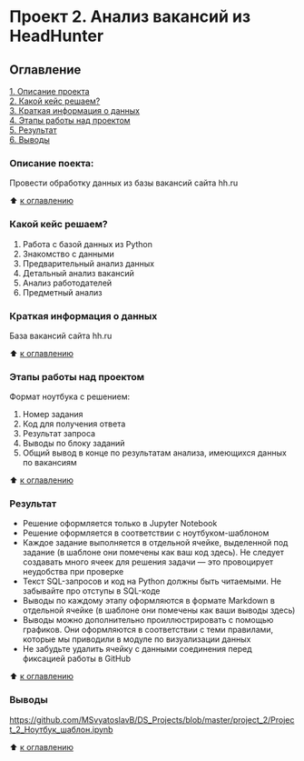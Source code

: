 # Проект 2. Анализ вакансий из HeadHunter
## Оглавление
[1. Описание проекта](https://github.com/MSvyatoslavB/DS_Projects/tree/master/project_2/README.md#Описание-проекта)  
[2. Какой кейс решаем?](https://github.com/MSvyatoslavB/DS_Projects/tree/master/project_2/README.md#Какой-кейс-решаем?)   
[3. Краткая информация о данных](https://github.com/MSvyatoslavB/DS_Projects/tree/master/project_2/README.md#Краткая-информация-о-данных)   
[4. Этапы работы над проектом](https://github.com/MSvyatoslavB/DS_Projects/tree/master/project_2/README.md#Этапы-работы-над-проектом)     
[5. Результат](https://github.com/MSvyatoslavB/DS_Projects/tree/master/project_2/README.md#Результат)      
[6. Выводы](https://github.com/MSvyatoslavB/DS_Projects/tree/master/project_2/README.md#Выводы)      

### Описание поекта:
Провести обработку данных из базы вакансий сайта hh.ru

:arrow_up: [к оглавлению](https://github.com/MSvyatoslavB/DS_Projects/tree/master/project_2/README.md#Оглавление)

### Какой кейс решаем?
1. Работа с базой данных из Python
2. Знакомство с данными
3. Предварительный анализ данных
4. Детальный анализ вакансий
5. Анализ работодателей
6. Предметный анализ

### Краткая информация о данных
База вакансий сайта hh.ru

:arrow_up: [к оглавлению](https://github.com/MSvyatoslavB/DS_Projects/tree/master/project_2/README.md#Оглавление)

### Этапы работы над проектом
Формат ноутбука с решением:
1. Номер задания
2. Код для получения ответа
3. Результат запроса
4. Выводы по блоку заданий
5. Общий вывод в конце по результатам анализа, имеющихся данных по вакансиям

:arrow_up: [к оглавлению](https://github.com/MSvyatoslavB/DS_Projects/tree/master/project_2/README.md#Оглавление)

### Результат
- Решение оформляется только в Jupyter Notebook
- Решение оформляется в соответствии с ноутбуком-шаблоном
- Каждое задание выполняется в отдельной ячейке, выделенной под задание (в шаблоне они помечены как ваш код здесь). Не следует создавать много ячеек для решения задачи — это провоцирует неудобства при проверке
- Текст SQL-запросов и код на Python должны быть читаемыми. Не забывайте про отступы в SQL-коде
- Выводы по каждому этапу оформляются в формате Markdown в отдельной ячейке (в шаблоне они помечены как ваши выводы здесь)
- Выводы можно дополнительно проиллюстрировать с помощью графиков. Они оформляются в соответствии с теми правилами, которые мы приводили в модуле по визуализации данных
- Не забудьте удалить ячейку с данными соединения перед фиксацией работы в GitHub

:arrow_up: [к оглавлению](https://github.com/MSvyatoslavB/DS_Projects/tree/master/project_2/README.md#Оглавление)


### Выводы
https://github.com/MSvyatoslavB/DS_Projects/blob/master/project_2/Project_2_Ноутбук_шаблон.ipynb

:arrow_up: [к оглавлению](https://github.com/MSvyatoslavB/DS_Projects/tree/master/project_2/README.md#Оглавление)